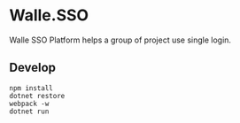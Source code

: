 # Walle.SSO

Walle SSO Platform helps a group of project use single login.

## Develop

```
npm install
dotnet restore
webpack -w
dotnet run
```